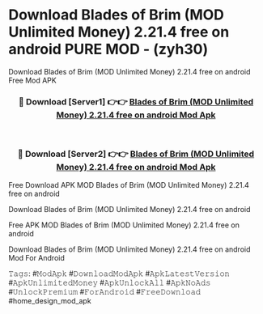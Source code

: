 # Download Blades of Brim (MOD Unlimited Money) 2.21.4 free on android PURE MOD - (zyh30)
Download Blades of Brim (MOD Unlimited Money) 2.21.4 free on android Free Mod APK

<div align="center">
<h3>🔴 Download [Server1] 👉👉 <a href="https://apk-comot.site?title=Blades_of_Brim_(MOD_Unlimited_Money)_2.21.4_free_on_android">Blades of Brim (MOD Unlimited Money) 2.21.4 free on android Mod Apk</a></h3><br>

<h3>🔴 Download [Server2] 👉👉 <a href="https://apk-comot.site?title=Blades_of_Brim_(MOD_Unlimited_Money)_2.21.4_free_on_android">Blades of Brim (MOD Unlimited Money) 2.21.4 free on android Mod Apk</a></h3>
</div>


Free Download APK MOD Blades of Brim (MOD Unlimited Money) 2.21.4 free on android

Download Blades of Brim (MOD Unlimited Money) 2.21.4 free on android 

Free APK MOD Blades of Brim (MOD Unlimited Money) 2.21.4 free on android 

Download Blades of Brim (MOD Unlimited Money) 2.21.4 free on android Mod For Android

𝚃𝚊𝚐𝚜: #𝙼𝚘𝚍𝙰𝚙𝚔 #𝙳𝚘𝚠𝚗𝚕𝚘𝚊𝚍𝙼𝚘𝚍𝙰𝚙𝚔 #𝙰𝚙𝚔𝙻𝚊𝚝𝚎𝚜𝚝𝚅𝚎𝚛𝚜𝚒𝚘𝚗 #𝙰𝚙𝚔𝚄𝚗𝚕𝚒𝚖𝚒𝚝𝚎𝚍𝙼𝚘𝚗𝚎𝚢 #𝙰𝚙𝚔𝚄𝚗𝚕𝚘𝚌𝚔𝙰𝚕𝚕 #𝙰𝚙𝚔𝙽𝚘𝙰𝚍𝚜 #𝚄𝚗𝚕𝚘𝚌𝚔𝙿𝚛𝚎𝚖𝚒𝚞𝚖 #𝙵𝚘𝚛𝙰𝚗𝚍𝚛𝚘𝚒𝚍 #𝙵𝚛𝚎𝚎𝙳𝚘𝚠𝚗𝚕𝚘𝚊𝚍 #home_design_mod_apk